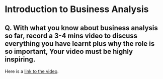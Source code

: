 # Introduction to Business Analysis

## Q. With what you know about business analysis so far, record a 3-4 mins video to discuss everything you have learnt plus why the role is so important, Your video must be highly inspiring.

Here is a [link to the video](https://drive.google.com/file/d/1MIMrc8ZUp130O0iq-CFWvm3hKGAboXQi/view?usp=drivesdk).
